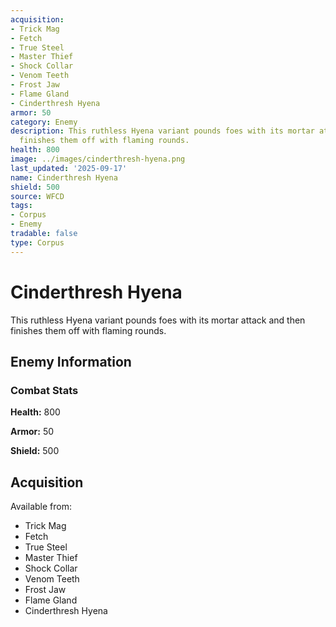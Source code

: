 ```yaml
---
acquisition:
- Trick Mag
- Fetch
- True Steel
- Master Thief
- Shock Collar
- Venom Teeth
- Frost Jaw
- Flame Gland
- Cinderthresh Hyena
armor: 50
category: Enemy
description: This ruthless Hyena variant pounds foes with its mortar attack and then
  finishes them off with flaming rounds.
health: 800
image: ../images/cinderthresh-hyena.png
last_updated: '2025-09-17'
name: Cinderthresh Hyena
shield: 500
source: WFCD
tags:
- Corpus
- Enemy
tradable: false
type: Corpus
---
```


# Cinderthresh Hyena

This ruthless Hyena variant pounds foes with its mortar attack and then finishes them off with flaming rounds.

## Enemy Information

### Combat Stats

**Health:** 800

**Armor:** 50

**Shield:** 500

## Acquisition

Available from:
- Trick Mag
- Fetch
- True Steel
- Master Thief
- Shock Collar
- Venom Teeth
- Frost Jaw
- Flame Gland
- Cinderthresh Hyena

